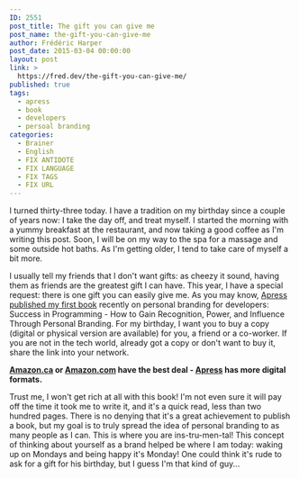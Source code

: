 ```yaml
---
ID: 2551
post_title: The gift you can give me
post_name: the-gift-you-can-give-me
author: Frédéric Harper
post_date: 2015-03-04 00:00:00
layout: post
link: >
  https://fred.dev/the-gift-you-can-give-me/
published: true
tags:
  - apress
  - book
  - developers
  - persoal branding
categories:
  - Brainer
  - English
  - FIX ANTIDOTE
  - FIX LANGUAGE
  - FIX TAGS
  - FIX URL
---
```

I turned thirty-three today. I have a tradition on my birthday since a couple of years now: I take the day off, and treat myself. I started the morning with a yummy breakfast at the restaurant, and now taking a good coffee as I'm writing this post. Soon, I will be on my way to the spa for a massage and some outside hot baths. As I'm getting older, I tend to take care of myself a bit more.

I usually tell my friends that I don't want gifts: as cheezy it sound, having them as friends are the greatest gift I can have. This year, I have a special request: there is one gift you can easily give me. As you may know, <a title="my personal branding for developers book is out" href="http://fred.dev/my-personal-branding-for-developers-book-is-out/">Apress published my first book</a> recently on personal branding for developers: Success in Programming - How to Gain Recognition, Power, and Influence Through Personal Branding. For my birthday, I want you to buy a copy (digital or physical version are available) for you, a friend or a co-worker. If you are not in the tech world, already got a copy or don't want to buy it, share the link into your network.

<b><a title="My book on Amazon.ca" href="https://www.amazon.ca/Success-Programming-Recognition-Influence-Personal/dp/1484200020/" target="_blank" rel="noopener noreferrer">Amazon.ca</a> or <a title="My book on Amazon.com" href="https://www.amazon.com/Success-Programming-Recognition-Influence-Personal/dp/1484200020/" target="_blank" rel="noopener noreferrer">Amazon.com</a> have the best deal - <a title="My book on Apress" href="https://www.apress.com/9781484200025" target="_blank" rel="noopener noreferrer">Apress</a> has more digital formats.</b>

Trust me, I won't get rich at all with this book! I'm not even sure it will pay off the time it took me to write it, and it's a quick read, less than two hundred pages. There is no denying that it's a great achievement to publish a book, but my goal is to truly spread the idea of personal branding to as many people as I can. This is where you are ins-tru-men-tal! This concept of thinking about yourself as a brand helped be where I am today: waking up on Mondays and being happy it's Monday! One could think it's rude to ask for a gift for his birthday, but I guess I'm that kind of guy...